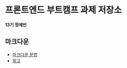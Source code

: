 # 프론트엔드 부트캠프 과제 저장소

**13기 정예빈**

## 마크다운

- [마크다운 문법](./src/md/markdown.md)
- [회고](./src/md/retrospect.md)
